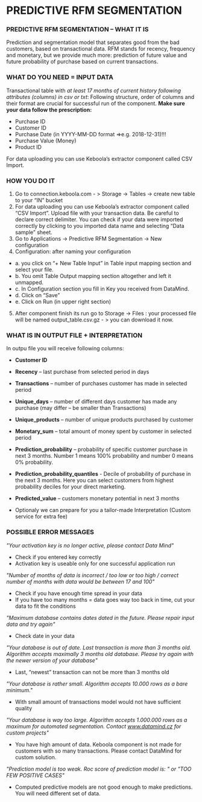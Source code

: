 ﻿
 						            
# PREDICTIVE RFM SEGMENTATION	
 
### PREDICTIVE RFM SEGMENTATION – WHAT IT IS
Prediction and segmentation model that separates good from the bad customers, based on transactional data. RFM stands for recency, frequency and monetary, but we provide much more: prediction of future value and future probability of purchase based on current transactions. 

### WHAT DO YOU NEED = INPUT DATA
Transactional table with *at least 17 months of current history following attributes (columns) in csv or txt*:
Following structure, order of columns and their format are crucial for successful run of the component. **Make sure your data follow the prescription:**

* 	Purchase ID
* 	Customer ID
* 	Purchase Date (in YYYY-MM-DD format =>e.g.  2018-12-31)!!!
* 	Purchase Value (Money)
* 	Product ID

For data uploading you can use Keboola’s extractor component called CSV Import.

### HOW YOU DO IT

1.	Go to connection.keboola.com - > Storage -> Tables -> create new table to your “IN” bucket
2.	For data uploading you can use Keboola’s extractor component called “CSV Import”.
Upload file with your transaction data. Be careful to declare correct delimiter. You can check if your data were imported correctly by clicking to you imported data name and selecting “Data sample” sheet.
3.	Go to Applications -> Predictive RFM Segmentation -> New configuration
4.	Configuration:  after naming your configuration
* a.	 you click on “+ New Table Input” in Table input mapping section and select your file.
* b.	You omit Table Output mapping section altogether and left it unmapped.
* c.	In Configuration section you fill in Key you received from DataMind. 
* d.	Click on “Save”
* e.	Click on Run (in upper right section)
5.	After component finish its run go to Storage -> Files : your processed file will be named output_table.csv.gz - > you can download it now.

### WHAT IS IN OUTPUT FILE + INTERPRETATION

In outpu file you will receive following columns:

* 	**Customer ID**
* 	**Recency** – last purchase from selected period in days
* 	**Transactions** – number of purchases customer has made in selected period
* 	**Unique_days** – number of different days customer has made any purchase (may differ – be smaller than Transactions)
* 	**Unique_products** – number of unique products purchased by customer
* 	**Monetary_sum** – total amount of money spent by customer in selected period
* 	**Prediction_probability** – probability of specific customer purchase in next 3 months. Number 1 means 100% probability and number 0 means 0% probability.
* 	**Prediction_probability_quantiles** - Decile of probability of purchase in the next 3 months. Here you can select customers from highest probability deciles for your direct marketing.

* 	**Predicted_value** – customers monetary potential in next 3 months

* 	Optionaly we can prepare for you a tailor-made Interpretation (Custom service for extra fee)

### POSSIBLE ERROR MESSAGES

*"Your activation key is no longer active, please contact Data Mind"*
-	Check if you entered key correctly
-	Activation key is useable only for one successful application run

*"Number of months of data is incorrect / too low or too high / correct number of months with data would be between 17 and 100"*
-	Check if you have enough time spread in your data
-	If you have too many months = data goes way too back in time, cut your data to fit the conditions

*"Maximum database contains dates dated in the future. Please repair input data and try again"*
-	Check date in your data

*"Your database is out of date. Last transaction is more than 3 months old. Algorithm accepts maximally 3 months old database. Please try again with the newer version of your database"*
-	Last, “newest” transaction can not be more than 3 months old

*"Your database is rather small. Algorithm accepts 10.000 rows as a bare minimum."*
-	With small amount of transactions model would not have sufficient quality

*"Your database is way too large. Algorithm accepts 1.000.000 rows as a maximum for automated segmentation. Contact www.datamind.cz for custom projects"*
-	You have high amount of data. Keboola component is not made for customers with so many transactions. Please contact DataMind for custom solution.

*"Prediction model is too weak. Roc score of prediction model is:  " or "TOO FEW POSITIVE CASES"*
- Computed predictive models are not good enough to make predictions. You will need different set of data.
